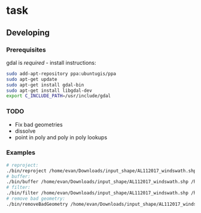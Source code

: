 # task

## Developing

### Prerequisites

gdal is *required* - install instructions:

```sh
sudo add-apt-repository ppa:ubuntugis/ppa
sudo apt-get update
sudo apt-get install gdal-bin
sudo apt-get install libgdal-dev
export C_INCLUDE_PATH=/usr/include/gdal
```

### TODO
- Fix bad geometries
- dissolve
- point in poly and poly in poly lookups

### Examples
```sh
# reproject:
./bin/reproject /home/evan/Downloads/input_shape/AL112017_windswath.shp /home/evan/Downloads/output_shape/AL112017_windswath_reprojected.shp 2000
# buffer:
./bin/buffer /home/evan/Downloads/input_shape/AL112017_windswath.shp /home/evan/Downloads/output_shape/AL112017_windswath_buffered.shp 2
# filter:
./bin/filter /home/evan/Downloads/input_shape/AL112017_windswath.shp /home/evan/Downloads/output_shape/AL112017_windswath_filtered.shp 'BASIN' 'al'
# remove bad geometry:
./bin/removeBadGeometry /home/evan/Downloads/input_shape/AL112017_windswath.shp /home/evan/Downloads/output_shape/AL112017_windswath_goodGeometry.shp
```
